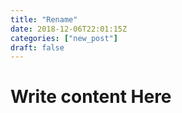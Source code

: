 ```yaml
---
title: "Rename"
date: 2018-12-06T22:01:15Z
categories: ["new_post"]
draft: false
---
```


# Write content Here 